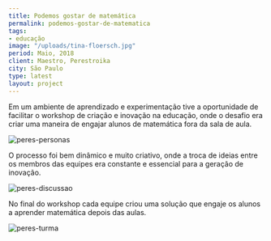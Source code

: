 ```yaml
---
title: Podemos gostar de matemática
permalink: podemos-gostar-de-matematica
tags:
- educação
image: "/uploads/tina-floersch.jpg"
period: Maio, 2018
client: Maestro, Perestroika
city: São Paulo
type: latest
layout: project
---
```


Em um ambiente de aprendizado e experimentação tive a oportunidade de facilitar o workshop de criação e inovação na educação, onde o desafio era criar uma maneira de engajar alunos de matemática fora da sala de aula.

![peres-personas](/uploads/peres-personas.jpg)

O processo foi bem dinâmico e muito criativo, onde a troca de ideias entre os membros das equipes era constante e essencial para a geração de inovação.

![peres-discussao](/uploads/peres-discussao.jpg)

No final do workshop cada equipe criou uma solução que engaje os alunos a aprender matemática depois das aulas.

![peres-turma](/uploads/peres-turma.jpg)